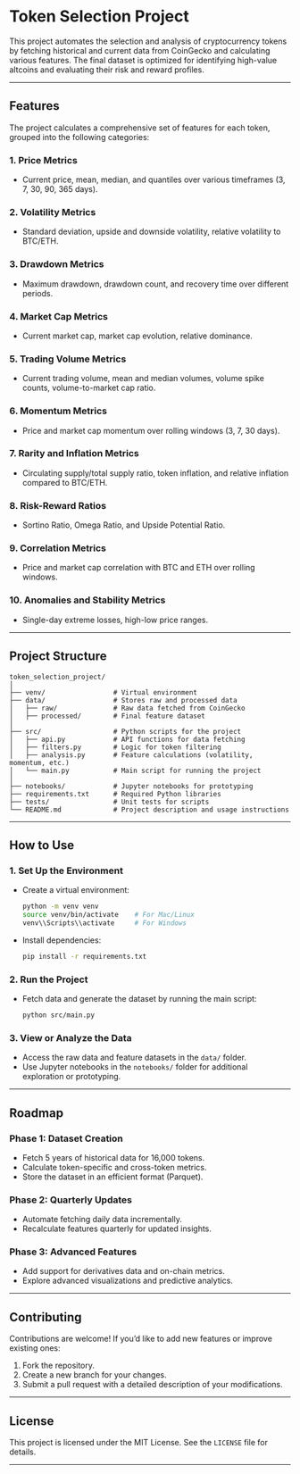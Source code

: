 # **Token Selection Project**

This project automates the selection and analysis of cryptocurrency tokens by fetching historical and current data from CoinGecko and calculating various features. The final dataset is optimized for identifying high-value altcoins and evaluating their risk and reward profiles.

---

## **Features**

The project calculates a comprehensive set of features for each token, grouped into the following categories:

### **1. Price Metrics**
- Current price, mean, median, and quantiles over various timeframes (3, 7, 30, 90, 365 days).

### **2. Volatility Metrics**
- Standard deviation, upside and downside volatility, relative volatility to BTC/ETH.

### **3. Drawdown Metrics**
- Maximum drawdown, drawdown count, and recovery time over different periods.

### **4. Market Cap Metrics**
- Current market cap, market cap evolution, relative dominance.

### **5. Trading Volume Metrics**
- Current trading volume, mean and median volumes, volume spike counts, volume-to-market cap ratio.

### **6. Momentum Metrics**
- Price and market cap momentum over rolling windows (3, 7, 30 days).

### **7. Rarity and Inflation Metrics**
- Circulating supply/total supply ratio, token inflation, and relative inflation compared to BTC/ETH.

### **8. Risk-Reward Ratios**
- Sortino Ratio, Omega Ratio, and Upside Potential Ratio.

### **9. Correlation Metrics**
- Price and market cap correlation with BTC and ETH over rolling windows.

### **10. Anomalies and Stability Metrics**
- Single-day extreme losses, high-low price ranges.

---

## **Project Structure**

```plaintext
token_selection_project/
│
├── venv/                 # Virtual environment
├── data/                 # Stores raw and processed data
│   ├── raw/              # Raw data fetched from CoinGecko
│   ├── processed/        # Final feature dataset
│
├── src/                  # Python scripts for the project
│   ├── api.py            # API functions for data fetching
│   ├── filters.py        # Logic for token filtering
│   ├── analysis.py       # Feature calculations (volatility, momentum, etc.)
│   └── main.py           # Main script for running the project
│
├── notebooks/            # Jupyter notebooks for prototyping
├── requirements.txt      # Required Python libraries
├── tests/                # Unit tests for scripts
└── README.md             # Project description and usage instructions
```

---

## **How to Use**

### **1. Set Up the Environment**
- Create a virtual environment:
  ```bash
  python -m venv venv
  source venv/bin/activate    # For Mac/Linux
  venv\\Scripts\\activate     # For Windows
  ```

- Install dependencies:
  ```bash
  pip install -r requirements.txt
  ```

### **2. Run the Project**
- Fetch data and generate the dataset by running the main script:
  ```bash
  python src/main.py
  ```

### **3. View or Analyze the Data**
- Access the raw data and feature datasets in the `data/` folder.
- Use Jupyter notebooks in the `notebooks/` folder for additional exploration or prototyping.

---

## **Roadmap**

### **Phase 1: Dataset Creation**
- Fetch 5 years of historical data for 16,000 tokens.
- Calculate token-specific and cross-token metrics.
- Store the dataset in an efficient format (Parquet).

### **Phase 2: Quarterly Updates**
- Automate fetching daily data incrementally.
- Recalculate features quarterly for updated insights.

### **Phase 3: Advanced Features**
- Add support for derivatives data and on-chain metrics.
- Explore advanced visualizations and predictive analytics.

---

## **Contributing**

Contributions are welcome! If you’d like to add new features or improve existing ones:
1. Fork the repository.
2. Create a new branch for your changes.
3. Submit a pull request with a detailed description of your modifications.

---

## **License**

This project is licensed under the MIT License. See the `LICENSE` file for details.

---